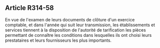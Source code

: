 ## Article R314-58

En vue de l'examen de leurs documents de clôture d'un exercice comptable, et dans l'année qui suit leur
transmission, les établissements et services tiennent à la disposition de l'autorité de tarification les pièces
permettant de connaître les conditions dans lesquelles ils ont choisi leurs prestataires et leurs fournisseurs les
plus importants.

